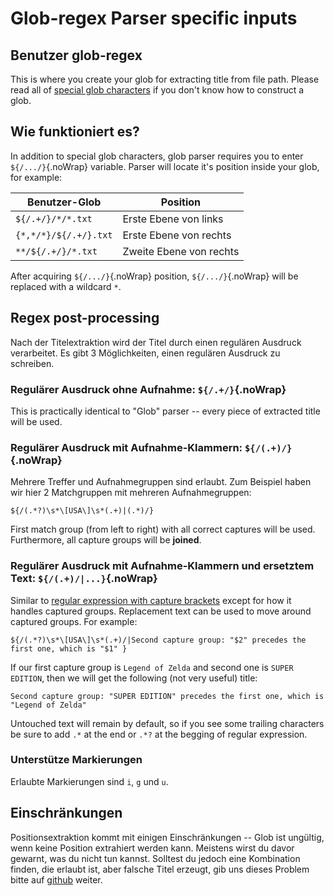 # Glob-regex Parser specific inputs

## Benutzer glob-regex

This is where you create your glob for extracting title from file path. Please read all of [special glob characters](#special-glob-characters) if you don't know how to construct a glob.

## Wie funktioniert es?

In addition to special glob characters, glob parser requires you to enter `${/.../}`{.noWrap} variable. Parser will locate it's position inside your glob, for example:

| Benutzer-Glob         | Position                |
| --------------------- | ----------------------- |
| `${/.+/}/*/*.txt`     | Erste Ebene von links   |
| `{*,*/*}/${/.+/}.txt` | Erste Ebene von rechts  |
| `**/${/.+/}/*.txt`    | Zweite Ebene von rechts |

After acquiring `${/.../}`{.noWrap} position, `${/.../}`{.noWrap} will be replaced with a wildcard `*`.

## Regex post-processing

Nach der Titelextraktion wird der Titel durch einen regulären Ausdruck verarbeitet. Es gibt 3 Möglichkeiten, einen regulären Ausdruck zu schreiben.

### Regulärer Ausdruck ohne Aufnahme: `${/.+/}`{.noWrap}

This is practically identical to "Glob" parser -- every piece of extracted title will be used.

### Regulärer Ausdruck mit Aufnahme-Klammern: `${/(.+)/}`{.noWrap}

Mehrere Treffer und Aufnahmegruppen sind erlaubt. Zum Beispiel haben wir hier 2 Matchgruppen mit mehreren Aufnahmegruppen:

```
${/(.*?)\s*\[USA\]\s*(.+)|(.*)/}
```

First match group (from left to right) with all correct captures will be used. Furthermore, all capture groups will be **joined**.

### Regulärer Ausdruck mit Aufnahme-Klammern und ersetztem Text: `${/(.+)/|...}`{.noWrap}

Similar to [regular expression with capture brackets](#regular-expression-with-capture-brackets) except for how it handles captured groups. Replacement text can be used to move around captured groups. For example:

```
${/(.*?)\s*\[USA\]\s*(.+)/|Second capture group: "$2" precedes the first one, which is "$1" }
```

If our first capture group is `Legend of Zelda` and second one is `SUPER EDITION`, then we will get the following (not very useful) title:

`Second capture group: "SUPER EDITION" precedes the first one, which is "Legend of Zelda"`

Untouched text will remain by default, so if you see some trailing characters be sure to add `.*` at the end or `.*?` at the begging of regular expression.

### Unterstütze Markierungen

Erlaubte Markierungen sind `i`, `g` und `u`.

## Einschränkungen

Positionsextraktion kommt mit einigen Einschränkungen -- Glob ist ungültig, wenn keine Position extrahiert werden kann. Meistens wirst du davor gewarnt, was du nicht tun kannst. Solltest du jedoch eine Kombination finden, die erlaubt ist, aber falsche Titel erzeugt, gib uns dieses Problem bitte auf [github](https://github.com/FrogTheFrog/steam-rom-manager/issues) weiter.
